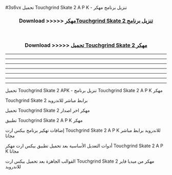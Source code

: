 #3s6vx تحميل Touchgrind Skate 2 A P K - تنزيل برنامج مهكر



<div align="center">
<h3>Download >>>>> <a href="https://runaway1.web.app/?sq=Touchgrind Skate 2">مهكرTouchgrind Skate 2 تنزيل برنامج</a></h3><br>

<h3>Download >>>>> <a href="https://runaway1.web.app/?sq=Touchgrind Skate 2">تحميل Touchgrind Skate 2 مهكر</a></h3>
</div>


----------------------------------------------------------

----------------------------------------------------------

----------------------------------------------------------

----------------------------------------------------------

----------------------------------------------------------

----------------------------------------------------------

----------------------------------------------------------

تحميل Touchgrind Skate 2 APK - تنزيل برنامج Touchgrind Skate 2 A P K مهكر

Touchgrind Skate 2 برابط مباشر للاندرويد

تحميل Touchgrind Skate 2 مهكر اخر اصدار

تطبيق Touchgrind Skate 2 A P K مهكر

إضافات تهكير برنامج بيكس ارت Touchgrind Skate 2 A P K للاندرويد برابط مباشر مجانا

أدوات التعديل الأساسية بعد تحميل تطبيق بيكس ارت مهكر Touchgrind Skate 2 A P K مجانا

القوالب الجاهزة بعد تحميل بيكس ارت Touchgrind Skate 2 مهكر من ميديا فاير للاندرويد


